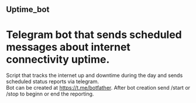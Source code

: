 ## Uptime_bot
# Telegram bot that sends scheduled messages about internet connectivity uptime.

Script that tracks the internet up and downtime during the day and sends scheduled status reports via telegram. </br>
Bot can be created at https://t.me/botfather.
After bot creation send /start or /stop to beginn or end the reporting.
